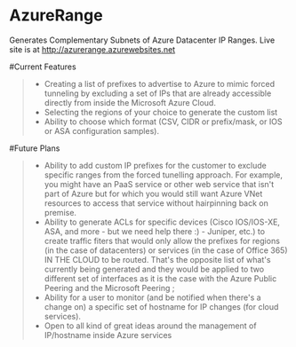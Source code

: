 # AzureRange
Generates Complementary Subnets of Azure Datacenter IP Ranges. Live site is at http://azurerange.azurewebsites.net

#Current Features
>- Creating a list of prefixes to advertise to Azure to mimic forced tunneling by excluding a set of IPs that are already accessible directly from inside the Microsoft Azure Cloud.
>- Selecting the regions of your choice to generate the custom list
>- Ability to choose which format (CSV, CIDR or prefix/mask, or IOS or ASA configuration samples).

#Future Plans
>- Ability to add custom IP prefixes for the customer to exclude specific ranges from the forced tunelling approach. For example, you might have an PaaS service or other web service that isn't part of Azure but for which you would still want Azure VNet resources to access that service without hairpinning back on premise. 
>- Ability to generate ACLs for specific devices (Cisco IOS/IOS-XE, ASA, and more - but we need help there :) - Juniper, etc.) to create  traffic fiters that would only allow the prefixes for regions (in the case of datacenters) or services (in the case of Office 365)  IN THE CLOUD to be routed. That's the opposite list of what's currently being generated and they would be applied to two different set of interfaces as it is the case with the Azure Public Peering and the Microsoft Peering ;
>- Ability for a user to monitor (and be notified when there's a change on) a specific set of hostname for IP changes (for cloud services).
>- Open to all kind of great ideas around the management of IP/hostname inside Azure services
